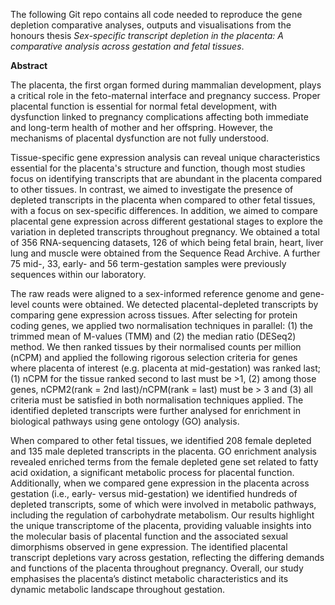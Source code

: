 The following Git repo contains all code needed to reproduce the gene depletion comparative analyses, outputs and visualisations from the honours thesis _Sex-specific transcript depletion in the placenta: A comparative analysis across gestation and fetal tissues_. 


**Abstract**

The placenta, the first organ formed during mammalian development, plays a critical role in the feto-maternal interface and pregnancy success. Proper placental function is essential for normal fetal development, with dysfunction linked to pregnancy complications affecting both immediate and long-term health of mother and her offspring. However, the mechanisms of placental dysfunction are not fully understood. 

Tissue-specific gene expression analysis can reveal unique characteristics essential for the placenta's structure and function, though most studies focus on identifying transcripts that are abundant in the placenta compared to other tissues. In contrast, we aimed to investigate the presence of depleted transcripts in the placenta when compared to other fetal tissues, with a focus on sex-specific differences. In addition, we aimed to compare placental gene expression across different gestational stages to explore the variation in depleted transcripts throughout pregnancy. We obtained a total of 356 RNA-sequencing datasets, 126 of which being fetal brain, heart, liver lung and muscle were obtained from the Sequence Read Archive. A further 75 mid-, 33, early- and 56 term-gestation samples were previously sequences within our laboratory. 

The raw reads were aligned to a sex-informed reference genome and gene-level counts were obtained. We detected placental-depleted transcripts by comparing gene expression across tissues. After selecting for protein coding genes, we applied two normalisation techniques in parallel: (1) the trimmed mean of M-values (TMM) and (2) the median ratio (DESeq2) method. We then ranked tissues by their normalised counts per million (nCPM) and applied the following rigorous selection criteria for genes where placenta of interest (e.g. placenta at mid-gestation) was ranked last; (1) nCPM for the tissue ranked second to last must be >1, (2) among those genes, nCPM2(rank = 2nd last)/nCPM(rank = last) must be > 3 and (3) all criteria must be satisfied in both normalisation techniques applied. The identified depleted transcripts were further analysed for enrichment in biological pathways using gene ontology (GO) analysis.

When compared to other fetal tissues, we identified 208 female depleted and 135 male depleted transcripts in the placenta. GO enrichment analysis revealed enriched terms from the female depleted gene set related to fatty acid oxidation, a significant metabolic process for placental function. Additionally, when we compared gene expression in the placenta across gestation (i.e., early- versus mid-gestation) we identified hundreds of depleted transcripts, some of which were involved in metabolic pathways, including the regulation of carbohydrate metabolism. Our results highlight the unique transcriptome of the placenta, providing valuable insights into the molecular basis of placental function and the associated sexual dimorphisms observed in gene expression. The identified placental transcript depletions vary across gestation, reflecting the differing demands and functions of the placenta throughout pregnancy. Overall, our study emphasises the placenta’s distinct metabolic characteristics and its dynamic metabolic landscape throughout gestation.
